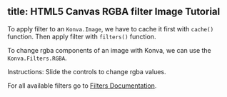 title: HTML5 Canvas RGBA filter Image Tutorial
---

To apply filter to an `Konva.Image`, we have to cache it first with `cache()`
function. Then apply filter with `filters()` function.

To change rgba components of an image with Konva, we can use the `Konva.Filters.RGBA`.

Instructions: Slide the controls to change rgba values.

For all available filters go to [Filters Documentation](/api/Konva.Filters.html).

<!-- {% iframe /downloads/code/filters/RGBA.html %} -->

<!-- {% include_code Konva RGBA Image Demo filters/RGBA.html %} -->
